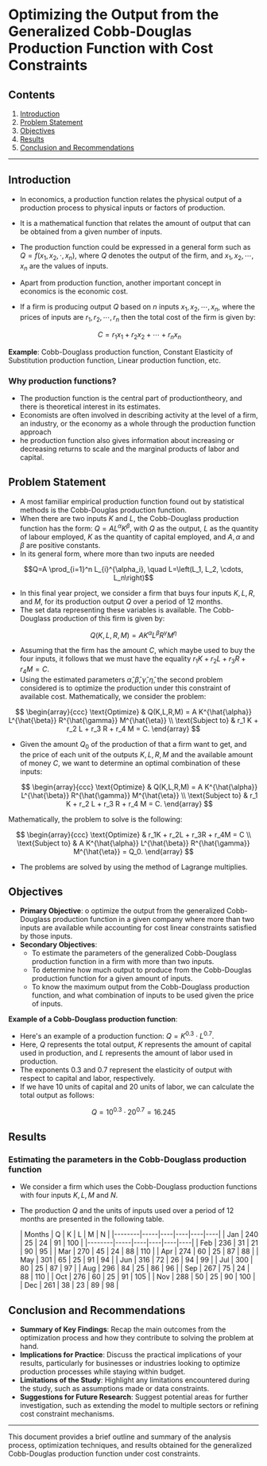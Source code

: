 # Optimizing the Output from the Generalized Cobb-Douglas Production Function with Cost Constraints

## Contents

1. [Introduction](#introduction)
2. [Problem Statement](#problem-statement)
3. [Objectives](#objectives)
4. [Results](#results)
5. [Conclusion and Recommendations](#conclusion-and-recommendations)

---

## Introduction

- In economics, a production function relates the physical output of a production process to physical inputs or factors of production.
- It is a mathematical function that relates the amount of output that can be obtained from a given number of inputs.
- The production function could be expressed in a general form such as $Q=f(x_1, x_2, \cdot, x_n)$, where $Q$ denotes the output of the firm, and $x_1, x_2, \cdots, x_n$ are the values of inputs.
- Apart from production function, another important concept in economics is the economic cost. 
- If a firm is producing output $Q$ based on $n$ inputs $x_1, x_2, \cdots, x_n$, where the prices of inputs are $r_1, r_2, \cdots, r_n$ then the total cost of the firm is given by:

  $$C=r_1x_1+r_2x_2+\cdots +r_nx_n$$

 **Example**:
 Cobb-Douglass production function, Constant Elasticity of Substitution production function, Linear production function, etc.

### Why production functions?

- The production function is the central part of productiontheory, and there is theoretical interest in its estimates.
- Economists are often involved in describing activity at the level of a firm, an industry, or the economy as a whole through the production function approach
- he production function also gives information about increasing or decreasing returns to scale and the marginal products of labor and capital.


## Problem Statement

- A most familiar empirical production function found out by statistical methods is the Cobb-Douglas production function.
- When there are two inputs $K$ and $L$, the Cobb-Douglass production function has the form: $Q=AL^{\alpha}K^{\beta}$,  with $Q$ as the  output, $L$ as the quantity of labour employed, $K$ as the quantity of capital employed, and $A, \alpha$ and $\beta$ are positive constants.
- In its general form, where more than two inputs are needed  

$$Q=A \prod_{i=1}^n L_{i}^{\alpha_i}, \quad L=\left(L_1, L_2, \cdots,  L_n\right)$$

- In this final year project, we consider  a firm that buys four inputs $K, L, R$, and $M$, for its production output $Q$ over a period of 12 months.
- The set data representing these variables is available. The Cobb-Douglass production of this firm is given by:

$$Q(K,L,R,M) = AK^{\alpha}L^{\beta}R^{\gamma}M^{\eta}$$

- Assuming that the firm has the amount $C$, which maybe used to buy the four inputs, it follows that we must have the equality $r_1K+r_2L+r_3R+r_4M=C$.
- Using the estimated parameters $\hat{\alpha}, \hat{\beta}, \hat{\gamma}, \hat{\eta}$,  the second problem considered is to optimize the production under this constraint of available cost. Mathematically, we consider the problem:

$$
\begin{array}{ccc}
\text{Optimize} & Q(K,L,R,M) = A K^{\hat{\alpha}} L^{\hat{\beta}} R^{\hat{\gamma}} M^{\hat{\eta}} \\
\text{Subject to} & r_1 K + r_2 L + r_3 R + r_4 M = C.
\end{array}
$$

- Given the amount  $Q_0$ of the production of that a firm want to get, and the price of each unit of the outputs $K,L,R,M$ and the available amount of money $C$, we want to determine an optimal combination of these inputs:

  $$
\begin{array}{ccc}
\text{Optimize} & Q(K,L,R,M) = A K^{\hat{\alpha}} L^{\hat{\beta}} R^{\hat{\gamma}} M^{\hat{\eta}} \\
\text{Subject to} & r_1 K + r_2 L + r_3 R + r_4 M = C.
\end{array}
$$

Mathematically, the problem to solve is the following:

$$
\begin{array}{ccc}
\text{Optimize} & r_1K + r_2L + r_3R + r_4M = C \\
\text{Subject to} & A K^{\hat{\alpha}} L^{\hat{\beta}} R^{\hat{\gamma}} M^{\hat{\eta}} = Q_0.
\end{array}
$$

- The problems are solved by using the method of Lagrange multiplies.


## Objectives

- **Primary Objective**: o optimize the output from the generalized Cobb-Douglass production function in a given company where more than two inputs are available
while accounting for cost linear constraints satisfied by those inputs.
- **Secondary Objectives**:
    - To estimate the parameters of the generalized Cobb-Douglass production function in a firm with more than two inputs.
    - To determine how much output to produce from the Cobb-Douglas production function for a given amount of inputs.
    - To know the maximum output from the Cobb-Douglass production function, and what combination of inputs to be used given the price of inputs.
 
**Example of a Cobb-Douglass production function**:

- Here's an example of a production function: $Q = K^{0.3} \cdot L^{0.7}$.
- Here, $Q$ represents the total output, $K$ represents the amount of capital used in production, and $L$ represents the amount of labor used in production. 
- The exponents $0.3$ and $0.7$ represent the elasticity of output with respect to capital and labor, respectively.
- If we have $10$ units of capital and $20$ units of labor, we can calculate the total output as follows:
  
$$Q =  10^{0.3} \cdot 20^{0.7}=16.245$$


## Results

### Estimating the parameters in the Cobb-Douglass production function

- We consider a firm which uses the Cobb-Douglass production functions with four inputs $K,L,M$ and $N$.
- The production $Q$ and the units of inputs used over a period of 12 months are presented in the following table.

  | Months | Q   | K  | L  | M  | N  |
|--------|-----|----|----|----|----|
| Jan    | 240 | 25 | 24 | 91 | 100 |
|--------|-----|----|----|----|----|
| Feb    | 236 | 31 | 21 | 90 |  95 |
| Mar    | 270 | 45 | 24 | 88 | 110 |
| Apr    | 274 | 60 | 25 | 87 |  88 |
| May    | 301 | 65 | 25 | 91 |  94 |
| Jun    | 316 | 72 | 26 | 94 |  99 |
| Jul    | 300 | 80 | 25 | 87 |  97 |
| Aug    | 296 | 84 | 25 | 86 |  96 |
| Sep    | 267 | 75 | 24 | 88 | 110 |
| Oct    | 276 | 60 | 25 | 91 | 105 |
| Nov    | 288 | 50 | 25 | 90 | 100 |
| Dec    | 261 | 38 | 23 | 89 |  98 |


## Conclusion and Recommendations

- **Summary of Key Findings**: Recap the main outcomes from the optimization process and how they contribute to solving the problem at hand.
- **Implications for Practice**: Discuss the practical implications of your results, particularly for businesses or industries looking to optimize production processes while staying within budget.
- **Limitations of the Study**: Highlight any limitations encountered during the study, such as assumptions made or data constraints.
- **Suggestions for Future Research**: Suggest potential areas for further investigation, such as extending the model to multiple sectors or refining cost constraint mechanisms.

---

This document provides a brief outline and summary of the analysis process, optimization techniques, and results obtained for the generalized Cobb-Douglas production function under cost constraints.

